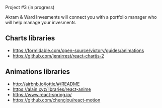 Project #3 (in progress)

Akram & Ward Invesments will connect you with a portfolio manager who will help manage your invesments


## Charts libraries
* https://formidable.com/open-source/victory/guides/animations
* https://github.com/jerairrest/react-chartjs-2

## Animations libraries
* http://airbnb.io/lottie/#/README
* https://alain.xyz/libraries/react-anime
* https://www.react-spring.io/
* https://github.com/chenglou/react-motion